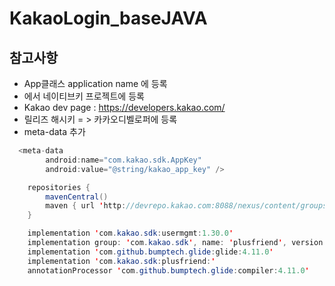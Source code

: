 # KakaoLogin_baseJAVA

## 참고사항
- App클래스 application name 에 등록
- 에서 네이티브키 프로젝트에 등록
- Kakao dev page : https://developers.kakao.com/ 
- 릴리즈 해시키 = > 카카오디벨로퍼에 등록
- meta-data 추가


```java
  <meta-data
        android:name="com.kakao.sdk.AppKey"
        android:value="@string/kakao_app_key" />
```
```java
    repositories {
        mavenCentral()
        maven { url 'http://devrepo.kakao.com:8088/nexus/content/groups/public/' }
    }
```
```java
    implementation 'com.kakao.sdk:usermgmt:1.30.0'
    implementation group: 'com.kakao.sdk', name: 'plusfriend', version: project.KAKAO_SDK_PLUS_VERSION
    implementation 'com.github.bumptech.glide:glide:4.11.0'
    implementation 'com.kakao.sdk:plusfriend:'
    annotationProcessor 'com.github.bumptech.glide:compiler:4.11.0'
```
